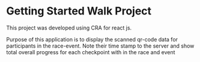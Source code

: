 # Getting Started Walk Project

This project was developed using CRA for react js. 

Purpose of this application is to display the scanned qr-code data for participants in the race-event. Note their time stamp to the server and show total overall progress for each checkpoint with in the race and event
 